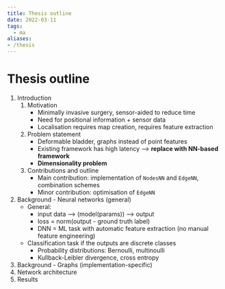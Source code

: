 ```yaml
---
title: Thesis outline
date: 2022-03-11
tags:
  - ma
aliases:
- /thesis
---
```



# Thesis outline

1. Introduction
    1. Motivation
        * Minimally invasive surgery, sensor-aided to reduce time
        * Need for positional information + sensor data
        * Localisation requires map creation, requires feature extraction
    2. Problem statement
        * Deformable bladder, graphs instead of point features
        * Existing framework has high latency --> **replace with NN-based framework**
        * **Dimensionality problem**
    3. Contributions and outline
        * Main contribution: implementation of `NodesNN` and `EdgeNN`, combination schemes
        * Minor contribution: optimisation of `EdgeNN`
3. Background - Neural networks (general)
    * General:
        * input data --> (model(params)) --> output
        * loss = norm(output - ground truth label)
        * DNN = ML task with automatic feature extraction (no manual feature engineering)
    * Classification task if the outputs are discrete classes
        * Probability distributions: Bernoulli, multinoulli
        * Kullback-Leibler divergence, cross entropy
4. Background - Graphs (implementation-specific)
5. Network architecture
6. Results